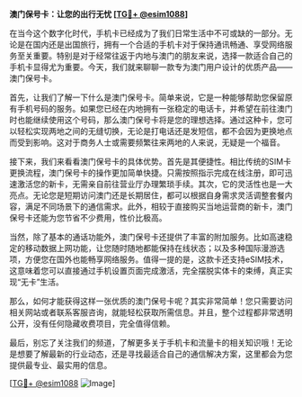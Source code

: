 **澳门保号卡：让您的出行无忧 [[TG💪+ @esim1088](https://t.me/s/esim1088)]**

在当今这个数字化时代，手机卡已经成为了我们日常生活中不可或缺的一部分。无论是在国内还是出国旅行，拥有一个合适的手机卡对于保持通讯畅通、享受网络服务至关重要。特别是对于经常往返于内地与澳门的朋友来说，选择一款适合自己的手机卡显得尤为重要。今天，我们就来聊聊一款专为澳门用户设计的优质产品——澳门保号卡。

首先，让我们了解一下什么是澳门保号卡。简单来说，它是一种能够帮助您保留原有手机号码的服务。如果您已经在内地拥有一张稳定的电话卡，并希望在前往澳门时也能继续使用这个号码，那么澳门保号卡将是您的理想选择。通过这种卡，您可以轻松实现两地之间的无缝切换，无论是打电话还是发短信，都不会因为更换地点而受到影响。这对于商务人士或需要频繁往来两地的人来说，无疑是一个福音。

接下来，我们来看看澳门保号卡的具体优势。首先是其便捷性。相比传统的SIM卡更换流程，澳门保号卡的操作更加简单快捷。只需按照指示完成在线注册，即可迅速激活您的新卡，无需亲自前往营业厅办理繁琐手续。其次，它的灵活性也是一大亮点。无论您是短期访问澳门还是长期居住，都可以根据自身需求灵活调整套餐内容，满足不同场景下的通信需求。此外，相较于直接购买当地运营商的新卡，澳门保号卡还能为您节省不少费用，性价比极高。

当然，除了基本的通话功能外，澳门保号卡还提供了丰富的附加服务。比如高速稳定的移动数据上网功能，让您随时随地都能保持在线状态；以及多种国际漫游选项，方便您在国外也能畅享网络服务。值得一提的是，这款卡还支持eSIM技术，这意味着您可以直接通过手机设置页面完成激活，完全摆脱实体卡的束缚，真正实现“无卡”生活。

那么，如何才能获得这样一张优质的澳门保号卡呢？其实非常简单！您只需要访问相关网站或者联系客服咨询，就能轻松获取所需信息。并且，整个过程都非常透明公开，没有任何隐藏收费项目，完全值得信赖。

最后，别忘了关注我们的频道，了解更多关于手机卡和流量卡的相关知识哦！无论是想要了解最新的行业动态，还是寻找最适合自己的通信解决方案，这里都会为您提供最专业、最实用的信息。

[[TG💪+ @esim1088](https://t.me/s/esim1088) ![Image](https://i.postimg.cc/4NQfJmqS/Snipaste-2025-05-13-00-14-12.png)]